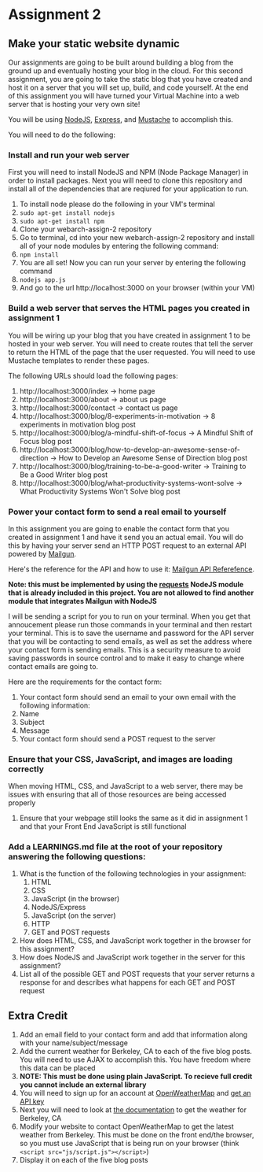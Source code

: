 # Assignment 2
## Make your static website dynamic

Our assignments are going to be built around building a blog from the ground up and eventually hosting your blog in the cloud. For this second assignment, you are going to take the static blog that you have created and host it on a server that you will set up, build, and code yourself. At the end of this assignment you will have turned your Virtual Machine into a web server that is hosting your very own site!

You will be using [NodeJS](https://nodejs.org/en/docs/), [Express](https://expressjs.com/en/4x/api.html), and [Mustache](https://mustache.github.io/mustache.5.html) to accomplish this.

You will need to do the following:

### Install and run your web server
First you will need to install NodeJS and NPM (Node Package Manager) in order to install packages. Next you will need to clone this repository and install all of the dependencies that are reqiured for your application to run.

1. To install node please do the following in your VM's terminal
 1. ```sudo apt-get install nodejs```
 2. ```sudo apt-get install npm```
2. Clone your webarch-assign-2 repository
3. Go to terminal, cd into your new webarch-assign-2 repository and install all of your node modules by entering the following command:
 1. ```npm install```
4. You are all set! Now you can run your server by entering the following command
 1. ```nodejs app.js```
5. And go to the url http://localhost:3000 on your browser (within your VM)

### Build a web server that serves the HTML pages you created in assignment 1
You will be wiring up your blog that you have created in assignment 1 to be hosted in your web server. You will need to create routes that tell the server to return the HTML of the page that the user requested. You will need to use Mustache templates to render these pages.

The following URLs should load the following pages:

1. http://localhost:3000/index -> home page
2. http://localhost:3000/about -> about us page
3. http://localhost:3000/contact -> contact us page
4. http://localhost:3000/blog/8-experiments-in-motivation -> 8 experiments in motivation blog post
5. http://localhost:3000/blog/a-mindful-shift-of-focus -> A Mindful Shift of Focus blog post
6. http://localhost:3000/blog/how-to-develop-an-awesome-sense-of-direction -> How to Develop an Awesome Sense of Direction blog post
7. http://localhost:3000/blog/training-to-be-a-good-writer -> Training to Be a Good Writer blog post
8. http://localhost:3000/blog/what-productivity-systems-wont-solve -> What Productivity Systems Won't Solve blog post

### Power your contact form to send a real email to yourself
In this assignment you are going to enable the contact form that you created in assignment 1 and have it send you an actual email. You will do this by having your server send an HTTP POST request to an external API powered by [Mailgun](http://www.mailgun.com). 

Here's the reference for the API and how to use it: [Mailgun API Referefence](https://documentation.mailgun.com/api-sending.html#sending).

**Note: this must be implemented by using the [requests](https://www.npmjs.com/package/request) NodeJS module that is already included in this project. You are not allowed to find another module that integrates Mailgun with NodeJS**

I will be sending a script for you to run on your terminal. When you get that annoucement please run those commands in your terminal and then restart your terminal. This is to save the username and password for the API server that you will be contacting to send emails, as well as set the address where your contact form is sending emails. This is a security measure to avoid saving passwords in source control and to make it easy to change where contact emails are going to.

Here are the requirements for the contact form:

1. Your contact form should send an email to your own email with the following information:
 1. Name
 2. Subject
 3. Message
2. Your contact form should send a POST request to the server

### Ensure that your CSS, JavaScript, and images are loading correctly

When moving HTML, CSS, and JavaScript to a web server, there may be issues with ensuring that all of those resources are being accessed properly

1. Ensure that your webpage still looks the same as it did in assignment 1 and that your Front End JavaScript is still functional

### Add a LEARNINGS.md file at the root of your repository answering the following questions:

 1. What is the function of the following technologies in your assignment:
    1. HTML
    2. CSS
    3. JavaScript (in the browser)
    4. NodeJS/Express
    5. JavaScript (on the server)
    6. HTTP
    7. GET and POST requests
 2. How does HTML, CSS, and JavaScript work together in the browser for this assignment?
 3. How does NodeJS and JavaScript work together in the server for this assignment?
 4. List all of the possible GET and POST requests that your server returns a response for and describes what happens for each GET and POST request

## Extra Credit
1. Add an email field to your contact form and add that information along with your name/subject/message
2. Add the current weather for Berkeley, CA to each of the five blog posts. You will need to use AJAX to accomplish this. You have freedom where this data can be placed
 1. **NOTE: This must be done using plain JavaScript. To recieve full credit you cannot include an external library**
 2. You will need to sign up for an account at [OpenWeatherMap](https://openweathermap.org) and [get an API key](http://openweathermap.org/appid)
 3. Next you will need to look at [the documentation](http://openweathermap.org/current) to get the weather for Berkeley, CA
 4. Modify your website to contact OpenWeatherMap to get the latest weather from Berkeley. This must be done on the front end/the browser, so you must use JavaScript that is being run on your browser (think ```<script src="js/script.js"></script>```)
 5. Display it on each of the five blog posts
 
